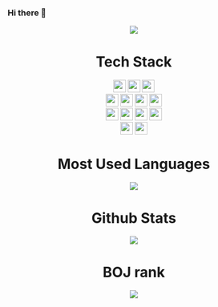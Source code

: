 ### Hi there 👋

<!--
**asiject/asiject** is a ✨ _special_ ✨ repository because its `README.md` (this file) appears on your GitHub profile.

Here are some ideas to get you started:

- 🔭 I’m currently working on ...
- 🌱 I’m currently learning ...
- 👯 I’m looking to collaborate on ...
- 🤔 I’m looking for help with ...
- 💬 Ask me about ...
- 📫 How to reach me: ...
- 😄 Pronouns: ...
- ⚡ Fun fact: ...
-->
<div align="center">
  <img src="https://capsule-render.vercel.app/api?type=waving&color=auto&height=200&section=header&text=어린양's%20Repositories&fontSize=60" />
  
  <h1>Tech Stack</h1>
  <div style="display:'flex';>
    <img src="https://img.shields.io/badge/HTML5-E34F26?style=flat&logo=html5&logoColor=white" height="25" />
    <img src="https://img.shields.io/badge/CSS3-1572B6?style=flat&logo=CSS3&logoColor=white" height="25" />
    <img src="https://img.shields.io/badge/JavaScript-F7DF1E?style=flat&logo=JavaScript&logoColor=black" height="25" />
    <img src="https://img.shields.io/badge/TypeScript-3178C6?style=flat&logo=TypeScript&logoColor=white" height="25" />
  </div>
  <div style="display:'flex';>
    <img src="https://img.shields.io/badge/React-61DAFB?style=flat&logo=React&logoColor=black" height="25" />
    <img src="https://img.shields.io/badge/Recoil-3578E5?style=flat&logo=Recoil&logoColor=white" height="25" />
    <img src="https://img.shields.io/badge/React%20Query-FF4154?style=flat&logo=React-query&logoColor=white" height="25" />
    <img src="https://img.shields.io/badge/MUI-007FFF?style=flat&logo=MUI&logoColor=white" height="25" />
    <img src="https://img.shields.io/badge/Vite-646CFF?style=flat&logo=Vite&logoColor=white" height="25" />
  </div>
  <div style="display:'flex';">
    <img src="https://img.shields.io/badge/Node.js-339933?style=flat&logo=Node.js&logoColor=white" height="25" />
    <img src="https://img.shields.io/badge/ts-node-3178C6?style=flat&logo=ts-node&logoColor=white" height="25" />
    <img src="https://img.shields.io/badge/Fastify-000000?style=flat&logo=Fastify&logoColor=white" height="25" />
    <img src="https://img.shields.io/badge/MySQL-4479A1?style=flat&logo=MySQl&logoColor=white" height="25" />
  </div>
  <div style="display:'flex';">
    <img src="https://img.shields.io/badge/Yarn-2C8EBB?style=flat&logo=Yarn&logoColor=white" height="25" />
    <img src="https://img.shields.io/badge/Prettier-F7B93E?style=flat&logo=Prettier&logoColor=black" height="25" />
  </div>
  
  <h1>Most Used Languages</h1>
  <div>
  <img src="https://github-readme-stats.vercel.app/api/top-langs/?username=asiject&layout=compact">
  </div>
  <h1>Github Stats</h1>
  <div>
  <img src="https://github-readme-stats.vercel.app/api?username=asiject&show_icons=true">
  </div>
  
  <h1>BOJ rank</h1>
  <div>
    <img src="https://mazassumnida.wtf/api/generate_badge?boj=asiject" />
  </div>

</div>
